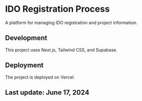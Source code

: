 # IDO Registration Process

A platform for managing IDO registration and project information.

## Development

This project uses Next.js, Tailwind CSS, and Supabase.

## Deployment

The project is deployed on Vercel.

## Last update: June 17, 2024